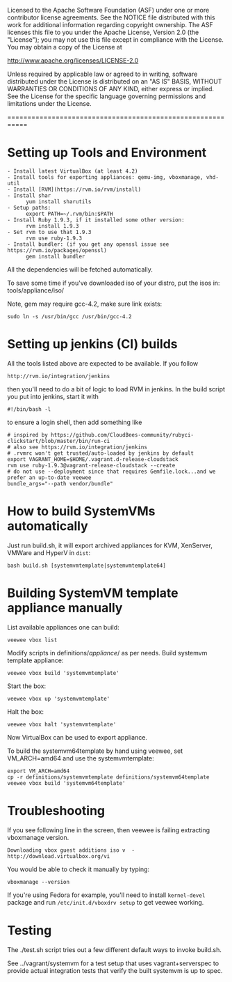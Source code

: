 Licensed to the Apache Software Foundation (ASF) under one
or more contributor license agreements.  See the NOTICE file
distributed with this work for additional information
regarding copyright ownership.  The ASF licenses this file
to you under the Apache License, Version 2.0 (the
"License"); you may not use this file except in compliance
with the License.  You may obtain a copy of the License at

  http://www.apache.org/licenses/LICENSE-2.0

Unless required by applicable law or agreed to in writing,
software distributed under the License is distributed on an
"AS IS" BASIS, WITHOUT WARRANTIES OR CONDITIONS OF ANY
KIND, either express or implied.  See the License for the
specific language governing permissions and limitations
under the License.

===========================================================

# Setting up Tools and Environment

    - Install latest VirtualBox (at least 4.2)
    - Install tools for exporting appliances: qemu-img, vboxmanage, vhd-util
    - Install [RVM](https://rvm.io/rvm/install)
    - Install shar
          yum install sharutils
    - Setup paths:
          export PATH=~/.rvm/bin:$PATH
    - Install Ruby 1.9.3, if it installed some other version:
          rvm install 1.9.3
    - Set rvm to use that 1.9.3
          rvm use ruby-1.9.3
    - Install bundler: (if you get any openssl issue see https://rvm.io/packages/openssl)
          gem install bundler

All the dependencies will be fetched automatically.

To save some time if you've downloaded iso of your distro, put the isos in:
tools/appliance/iso/

Note, gem may require gcc-4.2, make sure link exists:

    sudo ln -s /usr/bin/gcc /usr/bin/gcc-4.2

# Setting up jenkins (CI) builds

All the tools listed above are expected to be available. If you follow

    http://rvm.io/integration/jenkins

then you'll need to do a bit of logic to load RVM in jenkins. In the
build script you put into jenkins, start it with
```
#!/bin/bash -l
```

to ensure a login shell, then add something like
```
# inspired by https://github.com/CloudBees-community/rubyci-clickstart/blob/master/bin/run-ci
# also see https://rvm.io/integration/jenkins
# .rvmrc won't get trusted/auto-loaded by jenkins by default
export VAGRANT_HOME=$HOME/.vagrant.d-release-cloudstack
rvm use ruby-1.9.3@vagrant-release-cloudstack --create
# do not use --deployment since that requires Gemfile.lock...and we prefer an up-to-date veewee
bundle_args="--path vendor/bundle"
```


# How to build SystemVMs automatically

Just run build.sh, it will export archived appliances for KVM, XenServer,
VMWare and HyperV in `dist`:

    bash build.sh [systemvmtemplate|systemvmtemplate64]

# Building SystemVM template appliance manually

List available appliances one can build:

    veewee vbox list

Modify scripts in definitions/*appliance*/ as per needs.
Build systemvm template appliance:

    veewee vbox build 'systemvmtemplate'

Start the box:

    veewee vbox up 'systemvmtemplate'

Halt the box:

    veewee vbox halt 'systemvmtemplate'

Now VirtualBox can be used to export appliance.

To build the systemvm64template by hand using veewee, set VM_ARCH=amd64 and use
the systemvmtemplate:

    export VM_ARCH=amd64
    cp -r definitions/systemvmtemplate definitions/systemvm64template
    veewee vbox build 'systemvm64template'

Troubleshooting
===============
If you see following line in the screen, then veewee is failing 
extracting vboxmanage version.

    Downloading vbox guest additions iso v  - http://download.virtualbox.org/vi

You would be able to check it manually by typing:

    vboxmanage --version

If you're using Fedora for example, you'll need to install `kernel-devel`
package and run `/etc/init.d/vboxdrv setup` to get veewee working.

Testing
=======
The ./test.sh script tries out a few different default ways to invoke build.sh.

See ../vagrant/systemvm for a test setup that uses vagrant+serverspec to
provide actual integration tests that verify the built systemvm is up to spec.
